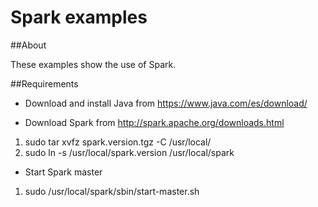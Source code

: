 # Spark examples

##About 

These examples show the use of Spark. 

##Requirements
* Download and install Java from https://www.java.com/es/download/

* Download Spark from http://spark.apache.org/downloads.html

1. sudo tar xvfz spark.version.tgz -C   /usr/local/
2. sudo ln -s /usr/local/spark.version   /usr/local/spark


* Start Spark master

1. sudo /usr/local/spark/sbin/start-master.sh
